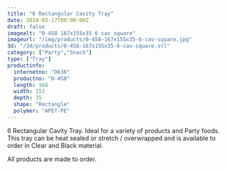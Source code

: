```yaml
---
title: "6 Rectangular Cavity Tray"
date: 2014-03-17T00:00:00Z
draft: false
imagealt: "0-458 167x155x35 6 cav square"
imageurl: "/img/products/0-458-167x155x35-6-cav-square.jpg"
3d: "/3d/products/0-458-167x155x35-6-cav-square.stl"
category: ["Party","Snack"]
type: ["Tray"]
productinfo:
  internetno: "D636"
  productno: "0-458"
  length: 166
  width: 153
  depth: 35
  shape: "Rectangle"
  polymer: "APET-PE"
---
```

6 Rectangular Cavity Tray. Ideal for a variety of products and Party foods. This tray can be heat sealed or stretch / overwrapped and is available to order in Clear and Black material.

All products are made to order.